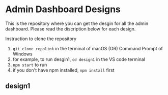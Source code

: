 # Admin Dashboard Designs
This is the repository where you can get the desgin for all the admin dashboard. Please read the discription below for each design. 

Instruction to clone the repository 

1. `git clone repolink` in the terminal of macOS (OR) Command Prompt of Windows
2. for example, to run desgin1, `cd design1` in the VS code terminal
3. `npm start` to run
4. if you don't have npm installed, `npm install` first 


## design1 

